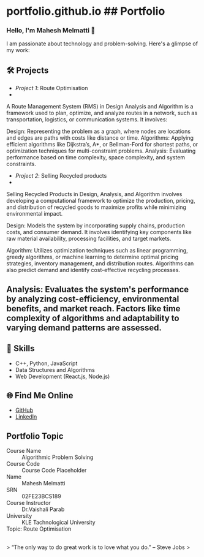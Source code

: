 # portfolio.github.io   ## Portfolio

### Hello, I'm Mahesh Melmatti 👋

I am passionate about technology and problem-solving. Here's a glimpse of my work:

## 🛠 Projects
- *Project 1*: Route Optimisation
- 
A Route Management System (RMS) in Design Analysis and Algorithm is a framework used to plan, optimize, and analyze routes in a network, such as transportation, logistics, or communication systems. It involves:

Design: Representing the problem as a graph, where nodes are locations and edges are paths with costs like distance or time.
Algorithms: Applying efficient algorithms like Dijkstra’s, A*, or Bellman-Ford for shortest paths, or optimization techniques for multi-constraint problems.
Analysis: Evaluating performance based on time complexity, space complexity, and system constraints.

- *Project 2*: Selling Recycled products
- 
Selling Recycled Products in Design, Analysis, and Algorithm involves developing a computational framework to optimize the production, pricing, and distribution of recycled goods to maximize profits while minimizing environmental impact.

Design: Models the system by incorporating supply chains, production costs, and consumer demand. It involves identifying key components like raw material availability, processing facilities, and target markets.

Algorithm: Utilizes optimization techniques such as linear programming, greedy algorithms, or machine learning to determine optimal pricing strategies, inventory management, and distribution routes. Algorithms can also predict demand and identify cost-effective recycling processes.

Analysis: Evaluates the system's performance by analyzing cost-efficiency, environmental benefits, and market reach. Factors like time complexity of algorithms and adaptability to varying demand patterns are assessed.
- 


## 🚀 Skills
- C++, Python, JavaScript
- Data Structures and Algorithms
- Web Development (React.js, Node.js)

## 🌐 Find Me Online
- [GitHub](https://maheshmelmatti.github.io/portfolio.github.io/)
- [LinkedIn](https://linkedin.com/in/your-linkedin-profile)

## Portfolio Topic

<dl>
<dt>Course Name</dt>
<dd>Algorithmic Problem Solving</dd>
<dt>Course Code</dt>
<dd>Course Code Placeholder</dd>
<dt>Name</dt>
<dd>Mahesh Melmatti</dd>
<dt>SRN</dt>
<dd>02FE23BCS189</dd>
<dt>Course Instructor</dt>
<dd>Dr.Vaishali Parab</dd>
<dt>University</dt>
<dd>KLE Tachnological University</dd>
<dt>Topic: Route Optimisation</dt>
</dl>

<br> 
> “The only way to do great work is to love what you do.” – Steve Jobs
>
